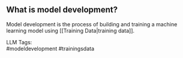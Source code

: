 **What is model development?**
------------------------------

Model development is the process of building and training a machine learning model using [[Training Data|training data]].


LLM Tags:  
#modeldevelopment #trainingsdata
